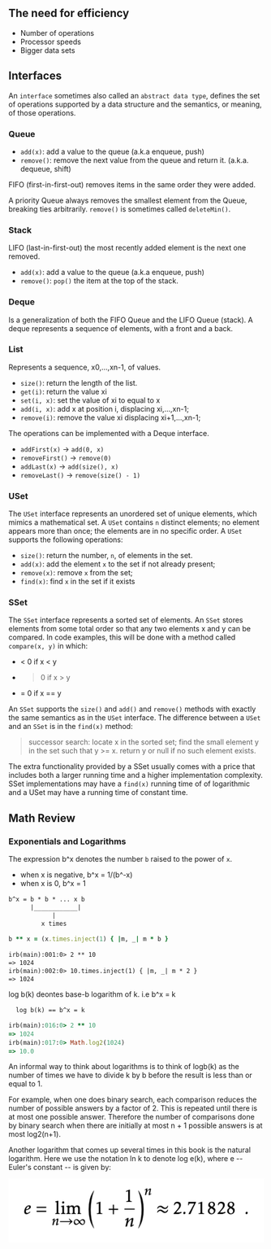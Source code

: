 
## The need for efficiency

* Number of operations
* Processor speeds
* Bigger data sets

## Interfaces

An `interface` sometimes also called an `abstract data type`, defines the
set of operations supported by a data structure and the semantics,
or meaning, of those operations.

### Queue

* `add(x)`: add a value to the queue (a.k.a enqueue, push)
* `remove()`: remove the next value from the queue and return it. (a.k.a. dequeue, shift)

FIFO (first-in-first-out) removes items in the same order they were added.

A priority Queue always removes the smallest element from the Queue, breaking ties arbitrarily.
`remove()` is sometimes called `deleteMin()`.

### Stack

LIFO (last-in-first-out) the most recently added element is the next one removed.

* `add(x)`: add a value to the queue (a.k.a enqueue, push)
* `remove()`: `pop()` the item at the top of the stack.

### Deque

Is a generalization of both the FIFO Queue and the LIFO Queue (stack).
A deque represents a sequence of elements, with a front and a back.

### List

Represents a sequence, x0,...,xn-1, of values.

* `size()`: return the length of the list.
* `get(i)`: return the value xi
* `set(i, x)`: set the value of xi to equal to x
* `add(i, x)`: add x at position i, displacing xi,...,xn-1;
* `remove(i)`: remove the value xi displacing xi+1,...,xn-1;

The operations can be implemented with a Deque interface.

* `addFirst(x)` -> `add(0, x)`
* `removeFirst()` -> `remove(0)`
* `addLast(x)` -> `add(size(), x)`
* `removeLast()` -> `remove(size() - 1)`

### USet

The `USet` interface represents an unordered set of unique elements, which
mimics a mathematical set. A `USet` contains `n` distinct elements; no
element appears more than once; the elements are in no specific order. A
`USet` supports the following operations:

* `size()`: return the number, `n`, of elements in the set.
* `add(x)`: add the element `x` to the set if not already present;
* `remove(x)`: remove `x` from the set;
* `find(x)`: find `x` in the set if it exists

### SSet

The `SSet` interface represents a sorted set of elements. An `SSet` stores elements
from some total order so that any two elements x and y can be compared. In code
examples, this will be done with a method called `compare(x, y)` in which:

* < 0 if x < y
* > 0 if x > y
* = 0 if x == y

An `SSet` supports the `size()` and `add()` and `remove()` methods with
exactly the same semantics as in the `USet` interface. The difference
between a `USet` and an `SSet` is in the `find(x)` method:

> successor search: locate x in the sorted set;
> find the small element y in the set such that y >= x.
> return y or null if no such element exists.


The extra functionality provided by a SSet usually comes with a price that
includes both a larger running time and a higher implementation complexity.
SSet implementations may have a `find(x)` running time of of logarithmic
and a USet may have a running time of constant time.


## Math Review

### Exponentials and Logarithms

The expression b^x denotes the number `b` raised to the power of `x`.

* when x is negative, b^x = 1/(b^-x)
* when x is 0, b^x = 1


```text
b^x = b * b * ... x b
      |____________|
            |
         x times
```

```ruby
b ** x = (x.times.inject(1) { |m, _| m * b }
```

```irb
irb(main):001:0> 2 ** 10
=> 1024
irb(main):002:0> 10.times.inject(1) { |m, _| m * 2 }
=> 1024
```

log b(k) deontes base-b logarithm of k. i.e b^x = k

```text
  log b(k) == b^x = k
```

```ruby
irb(main):016:0> 2 ** 10
=> 1024
irb(main):017:0> Math.log2(1024)
=> 10.0
```

An informal way to think about logarithms is to think of logb(k) as the number
of times we have to divide k by b before the result is less than or equal to 1.

For example, when one does binary search, each comparison reduces the number of
possible answers by a factor of 2. This is repeated until there is at most one
possible answer. Therefore the number of comparisons done by binary search when there
are initially at most n + 1 possible answers is at most log2(n+1).

Another logarithm that comes up several times in this book is the natural logarithm.
Here we use the notation ln k to denote log e(k), where e -- Euler's constant -- is given by:

![eulers constant](./eulers-constant.png)
